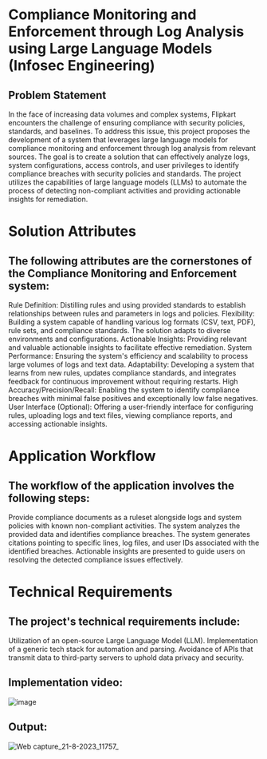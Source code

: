 # Compliance Monitoring and Enforcement through Log Analysis using Large Language Models (Infosec Engineering)
## Problem Statement
In the face of increasing data volumes and complex systems, Flipkart encounters the challenge of ensuring compliance with security policies, standards, and baselines. To address this issue, this project proposes the development of a system that leverages large language models for compliance monitoring and enforcement through log analysis from relevant sources. The goal is to create a solution that can effectively analyze logs, system configurations, access controls, and user privileges to identify compliance breaches with security policies and standards. The project utilizes the capabilities of large language models (LLMs) to automate the process of detecting non-compliant activities and providing actionable insights for remediation.

# Solution Attributes
## The following attributes are the cornerstones of the Compliance Monitoring and Enforcement system:

Rule Definition: Distilling rules and using provided standards to establish relationships between rules and parameters in logs and policies.
Flexibility: Building a system capable of handling various log formats (CSV, text, PDF), rule sets, and compliance standards. The solution adapts to diverse environments and configurations.
Actionable Insights: Providing relevant and valuable actionable insights to facilitate effective remediation.
System Performance: Ensuring the system's efficiency and scalability to process large volumes of logs and text data.
Adaptability: Developing a system that learns from new rules, updates compliance standards, and integrates feedback for continuous improvement without requiring restarts.
High Accuracy/Precision/Recall: Enabling the system to identify compliance breaches with minimal false positives and exceptionally low false negatives.
User Interface (Optional): Offering a user-friendly interface for configuring rules, uploading logs and text files, viewing compliance reports, and accessing actionable insights.
# Application Workflow
## The workflow of the application involves the following steps:

Provide compliance documents as a ruleset alongside logs and system policies with known non-compliant activities.
The system analyzes the provided data and identifies compliance breaches.
The system generates citations pointing to specific lines, log files, and user IDs associated with the identified breaches.
Actionable insights are presented to guide users on resolving the detected compliance issues effectively.
# Technical Requirements
## The project's technical requirements include:

Utilization of an open-source Large Language Model (LLM).
Implementation of a generic tech stack for automation and parsing.
Avoidance of APIs that transmit data to third-party servers to uphold data privacy and security.


## Implementation video:
![image](https://github.com/shantanu23potdar/Akasuki-Project-Info-Tec/assets/91558870/0b1dad09-6119-4823-aa74-41ea791f5df8)


## Output:
![Web capture_21-8-2023_11757_](https://github.com/shantanu23potdar/Akasuki-Project-Info-Tec/assets/91558870/46783fa1-7679-47ed-8013-f81f4d10c343)
